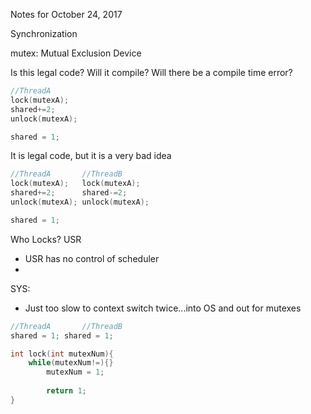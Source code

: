 Notes for October 24, 2017

Synchronization

mutex: Mutual Exclusion Device

Is this legal code? Will it compile? Will there be a compile time error?

```C
//ThreadA		
lock(mutexA);
shared+=2;
unlock(mutexA);

shared = 1;
```
It is legal code, but it is a very bad idea

```C
//ThreadA		//ThreadB
lock(mutexA);	lock(mutexA);
shared+=2;		shared-=2;
unlock(mutexA);	unlock(mutexA);

shared = 1;
```
Who Locks?
USR

- USR has no control of scheduler
- 

SYS:

- Just too slow to context switch twice...into OS and out for mutexes

```C
//ThreadA		//ThreadB
shared = 1;	shared = 1;

int lock(int mutexNum){
	while(mutexNum!=){}
		mutexNum = 1;
		
		return 1;
}

```

